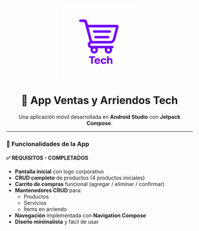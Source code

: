 <p align="center">
  <img src="images/tech_logo.png" alt="Tech Logo" width="200"/>
</p>

<h1 align="center">🛒 App Ventas y Arriendos Tech</h1>

<p align="center">
  Una aplicación móvil desarrollada en <b>Android Studio</b> con <b>Jetpack Compose</b>.
</p>

---

### 🚀 Funcionalidades de la App

#### ✅ REQUISITOS - COMPLETADOS
- **Pantalla inicial** con logo corporativo  
- **CRUD completo** de productos (4 productos iniciales)  
- **Carrito de compras** funcional (agregar / eliminar / confirmar)  
- **Mantenedores CRUD** para:  
  - Productos  
  - Servicios  
  - Ítems en arriendo  
- **Navegación** implementada con **Navigation Compose**  
- **Diseño minimalista** y fácil de usar  
